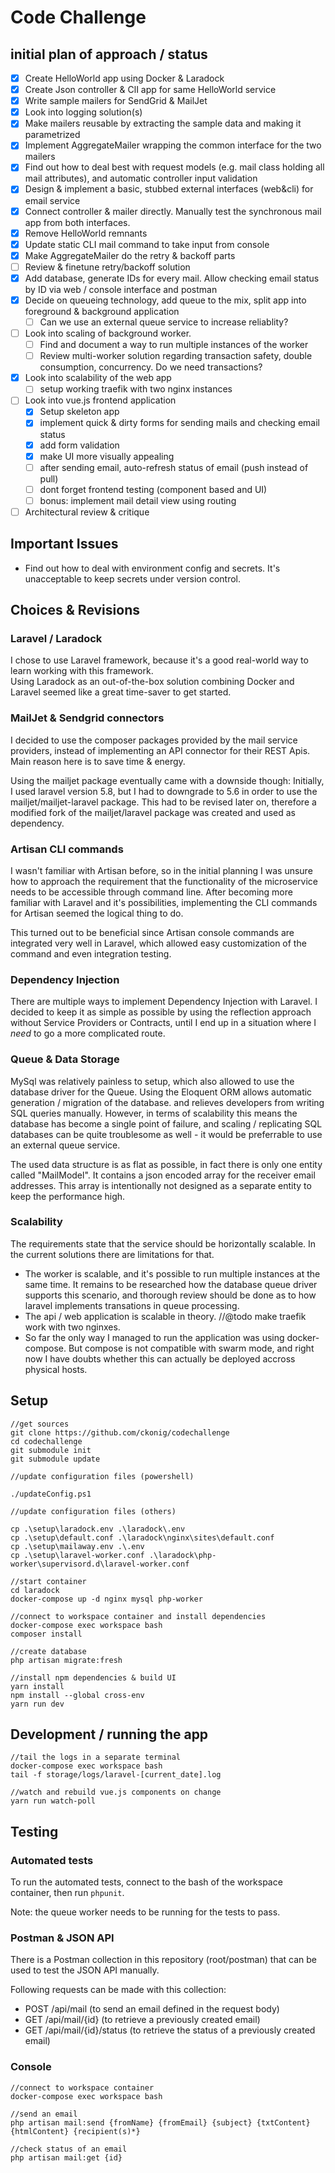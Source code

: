 # Code Challenge

## initial plan of approach / status

- [x] Create HelloWorld app using Docker & Laradock
- [x] Create Json controller & ClI app for same HelloWorld service
- [x] Write sample mailers for SendGrid & MailJet
- [x] Look into logging solution(s)
- [x] Make mailers reusable by extracting the sample data and making it parametrized
- [x] Implement AggregateMailer wrapping the common interface for the two mailers
- [x] Find out how to deal best with request models (e.g. mail class holding all mail attributes), and automatic controller input validation
- [x] Design & implement a basic, stubbed external interfaces (web&cli) for email service
- [x] Connect controller & mailer directly. Manually test the synchronous mail app from both interfaces.
- [x] Remove HelloWorld remnants
- [x] Update static CLI mail command to take input from console
- [x] Make AggregateMailer do the retry & backoff parts
- [ ] Review & finetune retry/backoff solution
- [x] Add database, generate IDs for every mail. Allow checking email status by ID via web / console interface and postman
- [x] Decide on queueing technology, add queue to the mix, split app into foreground & background application
  - [ ] Can we use an external queue service to increase reliablity?
- [ ] Look into scaling of background worker.
  - [ ] Find and document a way to run multiple instances of the worker
  - [ ] Review multi-worker solution regarding transaction safety, double consumption, concurrency. Do we need transactions?
- [x] Look into scalability of the web app
  - [ ] setup working traefik with two nginx instances
- [ ] Look into vue.js frontend application
  - [x] Setup skeleton app
  - [x] implement quick & dirty forms for sending mails and checking email status
  - [x] add form validation
  - [x] make UI more visually appealing
  - [ ] after sending email, auto-refresh status of email (push instead of pull)
  - [ ] dont forget frontend testing (component based and UI)
  - [ ] bonus: implement mail detail view using routing
- [ ] Architectural review & critique

## Important Issues

- Find out how to deal with environment config and secrets. It's unacceptable to keep secrets under version control.

## Choices & Revisions

### Laravel / Laradock

I chose to use Laravel framework, because it's a good real-world way to learn working with this framework.  
Using Laradock as an out-of-the-box solution combining Docker and Laravel seemed like a great time-saver to get started.

### MailJet & Sendgrid connectors

I decided to use the composer packages provided by the mail service providers, instead of implementing an API connector for their REST Apis. Main reason here is to save time & energy.

Using the mailjet package eventually came with a downside though: Initially, I used laravel version 5.8, but I had to downgrade to 5.6 in order to use the mailjet/mailjet-laravel package. This had to be revised later on, therefore a modified fork of the mailjet/laravel package was created and used as dependency.

### Artisan CLI commands

I wasn't familiar with Artisan before, so in the initial planning I was unsure how to approach the requirement that the functionality of the microservice needs to be accessible through command line. After becoming more familiar with Laravel and it's possibilities, implementing the CLI commands for Artisan seemed the logical thing to do.

This turned out to be beneficial since Artisan console commands are integrated very well in Laravel, which allowed easy customization of the command and even integration testing.

### Dependency Injection

There are multiple ways to implement Dependency Injection with Laravel. I decided to keep it as simple as possible by using the reflection approach without Service Providers or Contracts, until I end up in a situation where I *need* to go a more complicated route.

### Queue & Data Storage

MySql was relatively painless to setup, which also allowed to use the database driver for the Queue. Using the Eloquent ORM allows automatic generation / migration of the database. and relieves developers from writing SQL queries manually. However, in terms of scalability this means the database has become a single point of failure, and scaling / replicating SQL databases can be quite troublesome as well - it would be preferrable to use an external queue service.

The used data structure is as flat as possible, in fact there is only one entity called "MailModel". It contains a json encoded array for the receiver email addresses. This array is intentionally not designed as a separate entity to keep the performance high.

### Scalability

The requirements state that the service should be horizontally scalable. In the current solutions there are limitations for that.

- The worker is scalable, and it's possible to run multiple instances at the same time. It remains to be researched how the database queue driver supports this scenario, and thorough review should be done as to how laravel implements transations in queue processing.
- The api / web application is scalable in theory. //@todo make traefik work with two nginxes.  
- So far the only way I managed to run the application was using docker-compose. But compose is not compatible with swarm mode, and right now I have doubts whether this can actually be deployed accross physical hosts.

## Setup

```cli
//get sources
git clone https://github.com/ckonig/codechallenge
cd codechallenge
git submodule init
git submodule update

//update configuration files (powershell)

./updateConfig.ps1

//update configuration files (others)

cp .\setup\laradock.env .\laradock\.env
cp .\setup\default.conf .\laradock\nginx\sites\default.conf
cp .\setup\mailaway.env .\.env
cp .\setup\laravel-worker.conf .\laradock\php-worker\supervisord.d\laravel-worker.conf

//start container
cd laradock
docker-compose up -d nginx mysql php-worker

//connect to workspace container and install dependencies
docker-compose exec workspace bash
composer install

//create database
php artisan migrate:fresh

//install npm dependencies & build UI
yarn install
npm install --global cross-env
yarn run dev
```

## Development / running the app

```cli
//tail the logs in a separate terminal
docker-compose exec workspace bash
tail -f storage/logs/laravel-[current_date].log

//watch and rebuild vue.js components on change
yarn run watch-poll
```

## Testing

### Automated tests

To run the automated tests, connect to the bash of the workspace container, then run ```phpunit```.

Note: the queue worker needs to be running for the tests to pass.

### Postman & JSON API

There is a Postman collection in this repository (root/postman) that can be used to test the JSON API manually.

Following requests can be made with this collection:

- POST /api/mail (to send an email defined in the request body)
- GET /api/mail/{id} (to retrieve a previously created email)
- GET /api/mail/{id}/status (to retrieve the status of a previously created email)

### Console

```cli
//connect to workspace container
docker-compose exec workspace bash

//send an email
php artisan mail:send {fromName} {fromEmail} {subject} {txtContent} {htmlContent} {recipient(s)*}

//check status of an email
php artisan mail:get {id}
```

